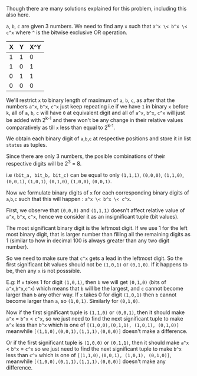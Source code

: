 Though there are many solutions explained for this problem, including this also here.

`a`, `b`, `c` are given 3 numbers. We need to find any `x` such that `a^x \< b^x \< c^x` where `^` is the bitwise exclusive OR operation. 

| X | Y | X^Y |
|---|---|-----|
| 1 | 1 |  0  |
| 1 | 0 |  1  |
| 0 | 1 |  1  |
| 0 | 0 |  0  |

We'll restrict `x` to binary length of maximum of `a`, `b`, `c`, as after that the numbers `a^x`, `b^x`, `c^x` just keep repeating i.e if we have `1` in binary `x` before `k`, all of `a`, `b`, `c` will have `0` at equivalent digit and all of `a^x`, `b^x`, `c^x` will just be added with 2<sup>k-1</sup> and there won't be any change in their relative values comparatively as till `x` less than equal to 2<sup>k-1</sup>.

We obtain each binary digit of `a`,`b`,`c` at respective positions and store it in list `status` as tuples.

Since there are only 3 numbers, the posible combinations of their respective digits will be 2<sup>3</sup> = 8.

i.e `(bit_a, bit_b, bit_c)` can be equal to only `(1,1,1)`, `(0,0,0)`, `(1,1,0)`, `(0,0,1)`, `(1,0,1)`, `(0,1,0)`, `(1,0,0)`, `(0,0,1)`.

Now we formulate binary digits of `x` for each corresponding binary digits of `a`,`b`,`c` such that this will happen : `a^x \< b^x \< c^x`.

First, we observe that `(0,0,0)` and `(1,1,1)` doesn't affect relative value of `a^x`, `b^x`, `c^x`, hence we consider it as an insignificant tuple (bit values).

The most significant binary digit is the leftmost digit. If we use 1 for the left most binary digit, that is larger number than filling all the remaining digits as 1 (similar to how in decimal 100 is always greater than any two digit number).

So we need to make sure that `c^x` gets a lead in the leftmost digit. So the first significant bit values should not be `(1,0,1)` or `(0,1,0)`. If it happens to be, then any `x` is not posssible. 

E.g: If `x` takes 1 for digit `(1,0,1)`, then `b` we will get `(0,1,0)` (bits of `a^x`,`b^x`,`c^x`) which means that `b` will be the largest, and `c` cannot become larger than `b` any other way. If `x` takes 0 for digit `(1,0,1)` then `b` cannot become larger than `a`, so `(1,0,1)`. Similarly for `(0,1,0)`.

Now if the first significant tuple is `(1,1,0)` or `(0,0,1)`, then it should make `a^x` = `b^x` \< `c^x`, so we just need to find the next significant tuple to make `a^x` less than `b^x` which is one of `[(1,0,0),(0,1,1), (1,0,1), (0,1,0)]` meanwhile `[(1,1,0),(0,0,1),(1,1,1),(0,0,0)]` doesn't make a difference.

Or if the first significant tuple is `(1,0,0)` or `(0,1,1)`, then it should make `a^x` \< `b^x` = `c^x` so we just need to find the next significant tuple to make `b^x` less than  `c^x` which is one of `[(1,1,0),(0,0,1), (1,0,1), (0,1,0)]`, meanwhile `[(1,0,0),(0,1,1),(1,1,1),(0,0,0)]` doesn't make any difference.


